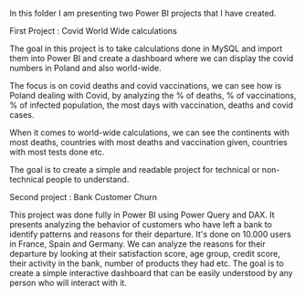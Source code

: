 In this folder I am presenting two Power BI projects that I have created.

First Project : Covid World Wide calculations 

The goal in this project is to take calculations done in MySQL and import them into Power BI and create a dashboard where we can display the covid numbers in Poland and also world-wide.

The focus is on covid deaths and covid vaccinations, we can see how is Poland dealing with Covid, by analyzing the % of deaths, % of vaccinations, % of infected population, the most days with vaccination, deaths and covid cases.

When it comes to world-wide calculations, we can see the continents with most deaths, countries with most deaths and vaccination given, countries with most tests done etc.

The goal is to create a simple and readable project for technical or non-technical people to understand.

Second project : Bank Customer Churn 

This project was done fully in Power BI using Power Query and DAX. It presents analyzing the behavior of customers who have left a bank to identify patterns and reasons for their departure. It's done on 10.000 users in France, Spain and Germany. We can analyze the reasons for their departure by looking at their satisfaction score, age group, credit score, their activity in the bank, number of products they had etc. The goal is to create a simple interactive dashboard that can be easily understood by any person who will interact with it.
